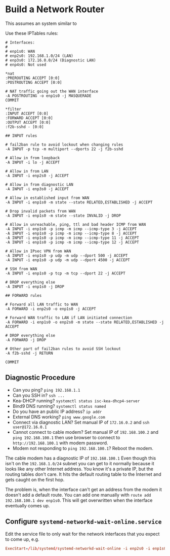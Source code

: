 # Build a Network Router

This assumes an system similar to

Use these IPTables rules:

```rules
# Interfaces:
#
# enp1s0: WAN
# enp2s0: 192.168.1.0/24 (LAN)
# enp3s0: 172.16.0.0/24 (Diagnostic LAN)
# enp4s0: Not used

*nat
:PREROUTING ACCEPT [0:0]
:POSTROUTING ACCEPT [0:0]

# NAT traffic going out the WAN interface
-A POSTROUTING -o enp1s0 -j MASQUERADE
COMMIT

*filter
:INPUT ACCEPT [0:0]
:FORWARD ACCEPT [0:0]
:OUTPUT ACCEPT [0:0]
:f2b-sshd - [0:0]

## INPUT rules

# fail2ban rule to avoid lockout when changing rules
-A INPUT -p tcp -m multiport --dports 22 -j f2b-sshd

# Allow in from loopback
-A INPUT -i lo -j ACCEPT

# Allow in from LAN
-A INPUT -i enp2s0 -j ACCEPT

# Allow in from diagnostic LAN
-A INPUT -i enp3s0 -j ACCEPT

# Allow in established input from WAN
-A INPUT -i enp1s0 -m state --state RELATED,ESTABLISHED -j ACCEPT

# Drop invalid packets from WAN
-A INPUT -i enp1s0 -m state --state INVALID -j DROP

# Allow in unreachable, ping, ttl and bad header ICMP from WAN
-A INPUT -i enp1s0 -p icmp -m icmp --icmp-type 3 -j ACCEPT
-A INPUT -i enp1s0 -p icmp -m icmp --icmp-type 8 -j ACCEPT
-A INPUT -i enp1s0 -p icmp -m icmp --icmp-type 11 -j ACCEPT
-A INPUT -i enp1s0 -p icmp -m icmp --icmp-type 12 -j ACCEPT

# Allow in IPsec VPN from WAN
-A INPUT -i enp1s0 -p udp -m udp --dport 500 -j ACCEPT
-A INPUT -i enp1s0 -p udp -m udp --dport 4500 -j ACCEPT

# SSH from WAN
-A INPUT -i enp1s0 -p tcp -m tcp --dport 22 -j ACCEPT

# DROP everything else
-A INPUT -i enp1s0 -j DROP

## FORWARD rules

# Forward all LAN traffic to WAN
-A FORWARD -i enp2s0 -o enp1s0 -j ACCEPT

# Forward WAN traffic to LAN if LAN initiated connection
-A FORWARD -i enp1s0 -o enp2s0 -m state --state RELATED,ESTABLISHED -j ACCEPT

# DROP everything else
-A FORWARD -j DROP

# Other part of fail2ban rules to avoid SSH lockout
-A f2b-sshd -j RETURN

COMMIT
```

## Diagnostic Procedure

- Can you ping? `ping 192.168.1.1`
- Can you SSH in? `ssh ...`
- Kea-DHCP running? `systemctl status isc-kea-dhcp4-server`
- Bind9 DNS running? `systemctl status named`
- Do you have an public IP address? `ip addr`
- External DNS working? `ping www.google.com`
- Connect via diagnostic LAN?  Set manual IP of `172.16.0.2` and `ssh user@172.16.0.1`
- Cannot connect to cable modem? Set manual IP of `192.168.100.2` and `ping 192.168.100.1` then use browser to connect to `http://192.168.100.1` with modem password.
- Modem not responding to `ping 192.168.100.1`? Reboot the modem.

The cable modem has a diagnostic IP of `192.168.100.1`  Even though this isn't on the `192.168.1.0/24` subnet you can get to it normally because it looks like any other Internet address.  You know it's a private IP, but the routing tables don't care.  It hits the default routing table to the Internet and gets caught on the first hop.

The problem is, when the interface can't get an address from the modem it doesn't add a default route.  You can add one manually with `route add 192.168.100.1 dev enp1s0`.  This will get overwritten when the interface eventually comes up.

## Configure `systemd-networkd-wait-online.service`

Edit the service file to only wait for the network interfaces that you expect to come up, e.g.

```conf
ExecStart=/lib/systemd/systemd-networkd-wait-online -i enp2s0 -i enp1s0
```
